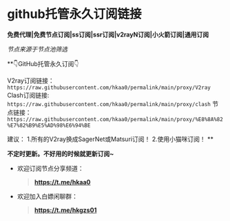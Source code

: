 # github托管永久订阅链接
****免费代理|免费节点订阅|ss订阅|ssr订阅|v2rayN订阅|小火箭订阅|通用订阅****

*节点来源于节点池筛选*

**👇GitHub托管永久订阅👇

V2ray订阅链接：
`https://raw.githubusercontent.com/hkaa0/permalink/main/proxy/V2ray`
Clash订阅链接:
`https://raw.githubusercontent.com/hkaa0/permalink/main/proxy/clash`
节点链接：
`https://raw.githubusercontent.com/hkaa0/permalink/main/proxy/%E8%8A%82%E7%82%B9%E5%AD%98%E6%94%BE`

建议：
1.所有的V2ray换成SagerNet或Matsuri订阅！
2.使用小猫咪订阅！                      **

**不定时更新。不好用的时候就更新订阅~**

- 欢迎订阅节点分享频道：
  >**https://t.me/hkaa0**

- 欢迎加入白嫖闲聊群：
  >**https://t.me/hkgzs01**
